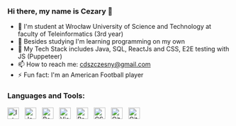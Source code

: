 ### Hi there, my name is Cezary 👋

- 🔭 I'm student at Wrocław University of Science and Technology at faculty of Teleinformatics (3rd year)
- 🌱 Besides studying I'm learning programming on my own
- 💬 My  Tech Stack includes Java, SQL, ReactJs and CSS, E2E testing with JS (Puppeteer)
- 📫 How to reach me: cdszczesny@gmail.com
- ⚡ Fun fact: I'm an American Football player

### Languages and Tools:

<img align="left" alt="IntelliJ" width="26px" src="https://blog.jetbrains.com/wp-content/uploads/2019/01/idea_icon.svg" style="padding-right:10px;" />
<img align="left" alt="Java" width="26px" src="https://www.vectorlogo.zone/logos/java/java-icon.svg" style="padding-right:10px;" />
<img align="left" alt="PostgreSQL" width="26px" src="https://upload.wikimedia.org/wikipedia/commons/thumb/2/29/Postgresql_elephant.svg/1200px-Postgresql_elephant.svg.png" style="padding-right:10px;" />
<img align="left" alt="Visual Studio Code" width="26px" src="https://cdn.jsdelivr.net/gh/devicons/devicon/icons/vscode/vscode-original.svg" style="padding-right:10px;" />
<img align="left" alt="React" width="26px" src="https://cdn.jsdelivr.net/gh/devicons/devicon/icons/react/react-original.svg" style="padding-right:10px;" />
<img align="left" alt="CSS3" width="26px" src="https://cdn.jsdelivr.net/gh/devicons/devicon/icons/css3/css3-original.svg" style="padding-right:10px;" />
<img align="left" alt="Git" width="26px" src="https://cdn.jsdelivr.net/gh/devicons/devicon/icons/git/git-original.svg" style="padding-right:10px;" />
<img align="left" alt="GitHub" width="26px" src="https://user-images.githubusercontent.com/3369400/139447912-e0f43f33-6d9f-45f8-be46-2df5bbc91289.png" style="padding-right:10px;" />

